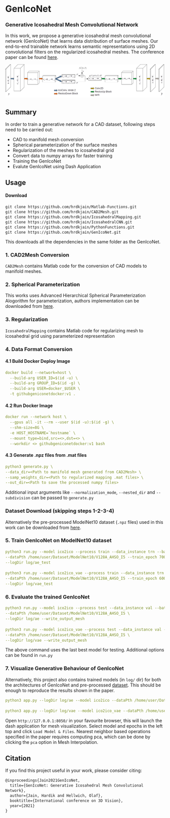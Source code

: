 # GenIcoNet
### Generative Icosahedral Mesh Convolutional Network
In this work, we propose a generative icosahedral mesh convolutional network (GenIcoNet) that learns data distribution of surface meshes. Our end-to-end trainable network learns semantic representations using 2D convolutional filters on the regularized icosahedral meshes. The conference paper can be found [here](https://www.researchgate.net/publication/355034606_GenIcoNet_Generative_Icosahedral_Mesh_Convolutional_Network).

![teaser](GenIcoNet-VAE.png)

## Summary
In order to train a generative network for a CAD dataset, following steps need to be carried out:
- CAD to manifold mesh conversion
- Spherical parameterization of the surface meshes
- Regularization of the meshes to icosahedral grid
- Convert data to numpy arrays for faster training
- Training the GenIcoNet
- Evalute GenIcoNet using Dash Application 
## Usage
#### Download
```
git clone https://github.com/hrdkjain/Matlab-Functions.git
git clone https://github.com/hrdkjain/CAD2Mesh.git
git clone https://github.com/hrdkjain/IcosahedralMapping.git
git clone https://github.com/hrdkjain/IcosahedralCNN.git
git clone https://github.com/hrdkjain/PythonFunctions.git
git clone https://github.com/hrdkjain/GenIcoNet.git
```
This downloads all the dependencies in the same folder as the GenIcoNet.
### 1. CAD2Mesh Conversion
`CAD2Mesh` contains Matlab code for the conversion of CAD models to manifold meshes.

### 2. Spherical Parameterization
This works uses Advanced Hierarchical Spherical Parameterization Alogorithm for parameterization, authors implementation can be downloaded from [here](http://staff.ustc.edu.cn/~fuxm/projects/AHSP/index.html).

### 3. Regularization
`IcosahedralMapping` contains Matlab code for regularizing mesh to icosahedral grid using parameterized representation

### 4. Data Format Conversion

#### 4.1 Build Docker Deploy Image
```yaml
docker build --network=host \
  --build-arg USER_ID=$(id -u) \
  --build-arg GROUP_ID=$(id -g) \
  --build-arg USER=docker_$USER \
  -t githubgeniconetdocker:v1 . 
```
#### 4.2 Run Docker Image
```yaml
docker run --network host \
  --gpus all -it --rm --user $(id -u):$(id -g) \
  --shm-size=8G \
  -e HOST_HOSTNAME=`hostname` \
  --mount type=bind,src=<>,dst=<> \
  --workdir <> githubgeniconetdocker:v1 bash
```
#### 4.3 Generate .npz files from .mat files
```yaml
python3 generate.py \
--data_dir=<Path to manifold mesh generated from CAD2Mesh> \
--samp_weights_dir=<Path to regularized mapping .mat files> \
--out_dir=<Path to save the processed numpy files>
```
Additional input arguments like `--normalization_mode`, `--nested_dir` and `--subdivision` can be passed to `generate.py`
### Dataset Download (skipping steps 1-2-3-4)
Alternatively the pre-processed ModelNet10 dataset (`.npz` files) used in this work can be downloaded from [here](http://dx.doi.org/10.14279/depositonce-12728).

### 5. Train GenIcoNet on ModelNet10 dataset
```yaml
python3 run.py --model ico2ico --process train --data_instance trn --batch_size 36 \
--dataPth /home/user/Dataset/ModelNet10/V128A_AHSO_I5 --train_epoch 700\
--logDir log/ae_test

python3 run.py --model ico2ico_vae --process train --data_instance trn --batch_size 36 \
--dataPth /home/user/Dataset/ModelNet10/V128A_AHSO_I5 --train_epoch 600\
--logDir log/vae_test
```
### 6. Evaluate the trained GenIcoNet
```yaml
python3 run.py --model ico2ico --process test --data_instance val --batch_size 36 \
--dataPth /home/user/Dataset/ModelNet10/V128A_AHSO_I5 \
--logDir log/ae --write_output_mesh

python3 run.py --model ico2ico_vae --process test --data_instance val --batch_size 36 \
--dataPth /home/user/Dataset/ModelNet10/V128A_AHSO_I5 \
--logDir log/vae --write_output_mesh
```
The above command uses the last best model for testing. Additional options can be found in `run.py`

### 7. Visualize Generative Behaviour of GenIcoNet
Alternatively, this project also contains trained models (in `log/` dir) for both the architectures of GenIcoNet and pre-processed [dataset](). This should be enough to reproduce the results shown in the paper.
```yaml
python3 app.py --logDir log/ae --model ico2ico --dataPth /home/user/Dataset/ModelNet10/V128A_AHSO_I5

python3 app.py --logDir log/vae --model ico2ico_vae --dataPth /home/user/Dataset/ModelNet10/V128A_AHSO_I5
```
Open `http://127.0.0.1:8050/` in your favourite browser, this will launch the dash application for mesh visualization.
Select model and epochs in the left top and click `Load Model & Files`.
Nearest neighbor based operations specified in the paper requires computing pca, which can be done by clicking the `pca` option in Mesh Interpolation.

## Citation
If you find this project useful in your work, please consider citing:

    @inproceedings{Jain2021GenIcoNet,
      title={GenIcoNet: Generative Icosahedral Mesh Convolutional Network},
      author={Jain, Hardik and Hellwich, Olaf},
      booktitle={International conference on 3D Vision},
      year={2021}
    }